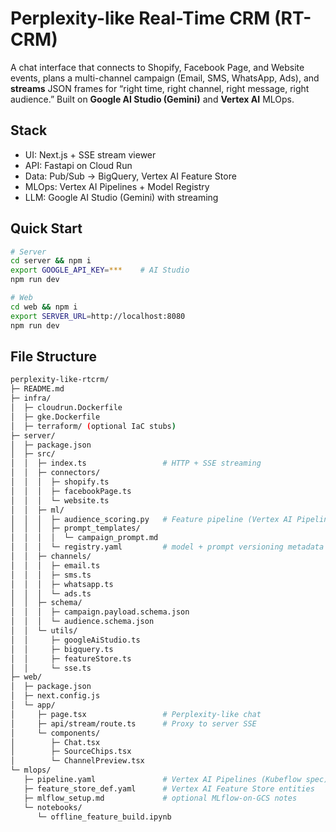 # Perplexity-like Real-Time CRM (RT-CRM)

A chat interface that connects to Shopify, Facebook Page, and Website events, plans a multi-channel campaign (Email, SMS, WhatsApp, Ads), and **streams** JSON frames for “right time, right channel, right message, right audience.” Built on **Google AI Studio (Gemini)** and **Vertex AI** MLOps.

## Stack
- UI: Next.js + SSE stream viewer
- API: Fastapi on Cloud Run
- Data: Pub/Sub → BigQuery, Vertex AI Feature Store
- MLOps: Vertex AI Pipelines + Model Registry
- LLM: Google AI Studio (Gemini) with streaming

## Quick Start
```bash
# Server
cd server && npm i
export GOOGLE_API_KEY=***    # AI Studio
npm run dev

# Web
cd web && npm i
export SERVER_URL=http://localhost:8080
npm run dev
```

## File Structure
```bash
perplexity-like-rtcrm/
├─ README.md
├─ infra/
│  ├─ cloudrun.Dockerfile
│  ├─ gke.Dockerfile
│  ├─ terraform/ (optional IaC stubs)
├─ server/
│  ├─ package.json
│  ├─ src/
│  │  ├─ index.ts                 # HTTP + SSE streaming
│  │  ├─ connectors/
│  │  │  ├─ shopify.ts
│  │  │  ├─ facebookPage.ts
│  │  │  └─ website.ts
│  │  ├─ ml/
│  │  │  ├─ audience_scoring.py   # Feature pipeline (Vertex AI Pipelines)
│  │  │  ├─ prompt_templates/
│  │  │  │  └─ campaign_prompt.md
│  │  │  └─ registry.yaml         # model + prompt versioning metadata
│  │  ├─ channels/
│  │  │  ├─ email.ts
│  │  │  ├─ sms.ts
│  │  │  ├─ whatsapp.ts
│  │  │  └─ ads.ts
│  │  ├─ schema/
│  │  │  ├─ campaign.payload.schema.json
│  │  │  └─ audience.schema.json
│  │  └─ utils/
│  │     ├─ googleAiStudio.ts
│  │     ├─ bigquery.ts
│  │     ├─ featureStore.ts
│  │     └─ sse.ts
├─ web/
│  ├─ package.json
│  ├─ next.config.js
│  └─ app/
│     ├─ page.tsx                 # Perplexity-like chat
│     ├─ api/stream/route.ts      # Proxy to server SSE
│     └─ components/
│        ├─ Chat.tsx
│        ├─ SourceChips.tsx
│        └─ ChannelPreview.tsx
└─ mlops/
   ├─ pipeline.yaml               # Vertex AI Pipelines (Kubeflow spec)
   ├─ feature_store_def.yaml      # Vertex AI Feature Store entities
   ├─ mlflow_setup.md             # optional MLflow-on-GCS notes
   └─ notebooks/
      └─ offline_feature_build.ipynb

```

